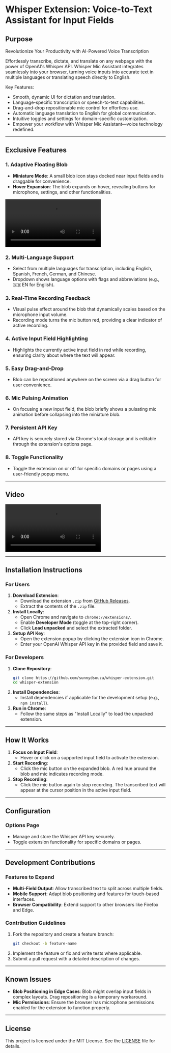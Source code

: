 # **Whisper Extension: Voice-to-Text Assistant for Input Fields**

## **Purpose**
Revolutionize Your Productivity with AI-Powered Voice Transcription

Effortlessly transcribe, dictate, and translate on any webpage with the power of OpenAI's Whisper API. Whisper Mic Assistant integrates seamlessly into your browser, turning voice inputs into accurate text in multiple languages or translating speech directly to English.

Key Features:

- Smooth, dynamic UI for dictation and translation.
- Language-specific transcription or speech-to-text capabilities.
- Drag-and-drop repositionable mic control for effortless use.
- Automatic language translation to English for global communication.
- Intuitive toggles and settings for domain-specific customization.
- Empower your workflow with Whisper Mic Assistant—voice technology redefined.
---

## **Exclusive Features**
### **1. Adaptive Floating Blob**
- **Miniature Mode**: A small blob icon stays docked near input fields and is draggable for convenience.
- **Hover Expansion**: The blob expands on hover, revealing buttons for microphone, settings, and other functionalities.

![Extension in action](docs/in_action.mp4)

### **2. Multi-Language Support**
- Select from multiple languages for transcription, including English, Spanish, French, German, and Chinese.
- Dropdown shows language options with flags and abbreviations (e.g., 🇬🇧 EN for English).

### **3. Real-Time Recording Feedback**
- Visual pulse effect around the blob that dynamically scales based on the microphone input volume.
- Recording mode turns the mic button red, providing a clear indicator of active recording.

### **4. Active Input Field Highlighting**
- Highlights the currently active input field in red while recording, ensuring clarity about where the text will appear.

### **5. Easy Drag-and-Drop**
- Blob can be repositioned anywhere on the screen via a drag button for user convenience.

### **6. Mic Pulsing Animation**
- On focusing a new input field, the blob briefly shows a pulsating mic animation before collapsing into the miniature blob.

### **7. Persistent API Key**
- API key is securely stored via Chrome's local storage and is editable through the extension's options page.

### **8. Toggle Functionality**
- Toggle the extension on or off for specific domains or pages using a user-friendly popup menu.

---

## **Video**

![Whisper Extension](docs/guide_1.mp4)


---

## **Installation Instructions**

### **For Users**
1. **Download Extension**: 
   - Download the extension `.zip` from [GitHub Releases](https://github.com/sunnydsouza/whisper-extension/releases).
   - Extract the contents of the `.zip` file.
2. **Install Locally**:
   - Open Chrome and navigate to `chrome://extensions/`.
   - Enable **Developer Mode** (toggle at the top-right corner).
   - Click **Load unpacked** and select the extracted folder.
3. **Setup API Key**:
   - Open the extension popup by clicking the extension icon in Chrome.
   - Enter your OpenAI Whisper API key in the provided field and save it.

### **For Developers**
1. **Clone Repository**:
   ```bash
   git clone https://github.com/sunnydsouza/whisper-extension.git
   cd whisper-extension
   ```
2. **Install Dependencies**:
   - Install dependencies if applicable for the development setup (e.g., `npm install`).
3. **Run in Chrome**:
   - Follow the same steps as "Install Locally" to load the unpacked extension.

---

## **How It Works**
1. **Focus on Input Field**:
   - Hover or click on a supported input field to activate the extension.
2. **Start Recording**:
   - Click the mic button on the expanded blob. A red hue around the blob and mic indicates recording mode.
3. **Stop Recording**:
   - Click the mic button again to stop recording. The transcribed text will appear at the cursor position in the active input field.

---

## **Configuration**
### **Options Page**
- Manage and store the Whisper API key securely.
- Toggle extension functionality for specific domains or pages.

---

## **Development Contributions**
### **Features to Expand**
- **Multi-Field Output**: Allow transcribed text to split across multiple fields.
- **Mobile Support**: Adapt blob positioning and features for touch-based interfaces.
- **Browser Compatibility**: Extend support to other browsers like Firefox and Edge.

### **Contribution Guidelines**
1. Fork the repository and create a feature branch:
   ```bash
   git checkout -b feature-name
   ```
2. Implement the feature or fix and write tests where applicable.
3. Submit a pull request with a detailed description of changes.

---

## **Known Issues**
- **Blob Positioning in Edge Cases**: Blob might overlap input fields in complex layouts. Drag repositioning is a temporary workaround.
- **Mic Permissions**: Ensure the browser has microphone permissions enabled for the extension to function properly.



---

## **License**
This project is licensed under the MIT License. See the [LICENSE](https://github.com/sunnydsouza/whisper-extension/blob/main/LICENSE) file for details.

